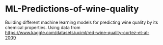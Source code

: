 # ML-Predictions-of-wine-quality
Building different machine learning models for predicting wine quality by its chemical properties. Using data from https://www.kaggle.com/datasets/uciml/red-wine-quality-cortez-et-al-2009
